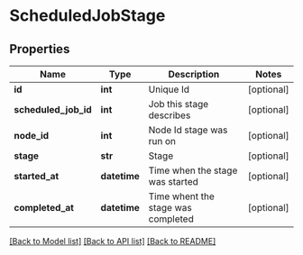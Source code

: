 # ScheduledJobStage

## Properties
Name | Type | Description | Notes
------------ | ------------- | ------------- | -------------
**id** | **int** | Unique Id | [optional] 
**scheduled_job_id** | **int** | Job this stage describes | [optional] 
**node_id** | **int** | Node Id stage was run on | [optional] 
**stage** | **str** | Stage | [optional] 
**started_at** | **datetime** | Time when the stage was started | [optional] 
**completed_at** | **datetime** | Time whent the stage was completed | [optional] 

[[Back to Model list]](../README.md#documentation-for-models) [[Back to API list]](../README.md#documentation-for-api-endpoints) [[Back to README]](../README.md)


